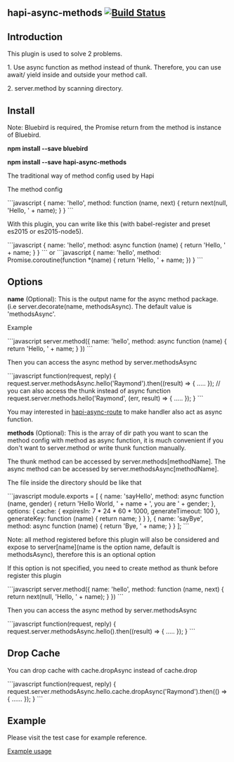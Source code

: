 ## hapi-async-methods [![Build Status](https://travis-ci.org/raymondsze/hapi-async-methods.svg)](https://travis-ci.org/raymondsze/hapi-async-methods.svg?branch=master)
## Introduction
<p>This plugin is used to solve 2 problems.</p>
<p>1. Use async function as method instead of thunk. Therefore, you can use await/ yield inside and outside your method call.</p>
<p>2. server.method by scanning directory.</p>

## Install
<p>Note: Bluebird is required, the Promise return from the method is instance of Bluebird.</p>
<p><b>npm install --save bluebird</b></p>

<p><b>npm install --save hapi-async-methods</b></p>

<p>The traditional way of method config used by Hapi</p>
<p>The method config</p>
```javascript
{
  name: 'hello',
  method: function (name, next) {
    return next(null, 'Hello, ' + name);
  }
}
```
<p>With this plugin, you can write like this (with babel-register and preset es2015 or es2015-node5).</p>
```javascript
{
  name: 'hello',
  method: async function (name) {
    return 'Hello, ' + name;
  }
}
```
or
```javascript
{
  name: 'hello',
  method: Promise.coroutine(function *(name) {
    return 'Hello, ' + name;
  })
}
```

## Options
<p><b>name</b> (Optional): This is the output name for the async method package. (i.e server.decorate(name, methodsAsync). The default value is 'methodsAsync'.</p>
<p>Example</p>
```javascript
server.method({
  name: 'hello',
  method: async function (name) {
    return 'Hello, ' + name;
  }
})
```
<p>Then you can access the async method by server.methodsAsync</p>
```javascript
function(request, reply) {
  request.server.methodsAsync.hello('Raymond').then((result) => {
    .....
  });
  // you can also access the thunk instead of async function
  request.server.methods.hello('Raymond', (err, result) => {
    .....
  });
}
```
<p>You may interested in <a href="https://github.com/raymondsze/hapi-async-routes">hapi-async-route</a> to make handler also act as async function.</p>
<p><b>methods</b> (Optional): This is the array of dir path you want to scan the method config with method as async function, it is much convenient if you don't want to server.method or write thunk function manually.</p>
<p>The thunk method can be accessed by server.methods[methodName]. The async method can be accessed by server.methodsAsync[methodName].</p>
<p>The file inside the directory should be like that</p>
```javascript
module.exports = [
  {
    name: 'sayHello',
    method: async function (name, gender) {
      return 'Hello World, ' + name + ', you are ' + gender;
    },
    options: {
      cache: {
        expiresIn: 7 * 24 * 60 * 1000,
        generateTimeout: 100
      },
      generateKey: function (name) {
        return name;
      }
    }
  },
  {
    name: 'sayBye',
    method: async function (name) {
      return 'Bye, ' + name;
    }
  }
];
```
<p>Note: all method registered before this plugin will also be considered and expose to server[name](name is the option name, default is methodsAsync), therefore this is an optional option</p>
<p>If this option is not specified, you need to create method as thunk before register this plugin</p>
```javascript
server.method({
  name: 'hello',
  method: function (name, next) {
    return next(null, 'Hello, ' + name);
  }
})
```
<p>Then you can access the async method by server.methodsAsync</p>
```javascript
function(request, reply) {
  request.server.methodsAsync.hello().then((result) => {
    .....
  });
}
```

## Drop Cache
<p>You can drop cache with cache.dropAsync instead of cache.drop</p>
```javascript
function(request, reply) {
  request.server.methodsAsync.hello.cache.dropAsync('Raymond').then(() => {
    ......
  });
}
```

## Example
<p>Please visit the test case for example reference. </p>
<a href= "https://github.com/raymondsze/hapi-async-methods/tree/master/test">Example usage</a>